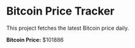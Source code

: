 # Bitcoin Price Tracker

This project fetches the latest Bitcoin price daily.

**Bitcoin Price:** $101886
